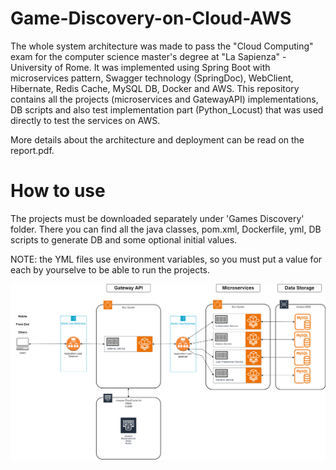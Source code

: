 # Game-Discovery-on-Cloud-AWS
The whole system architecture was made to pass the "Cloud Computing" exam for the computer science master's degree at "La Sapienza" - University of Rome. It was implemented using Spring Boot with microservices pattern, Swagger technology (SpringDoc), WebClient, Hibernate, Redis Cache, MySQL DB, Docker and AWS.
This repository contains all the projects (microservices and GatewayAPI) implementations, DB scripts and also test implementation part (Python_Locust) that was used directly to test the services on AWS.

More details about the architecture and deployment can be read on the report.pdf.

# How to use
The projects must be downloaded separately under 'Games Discovery' folder.
There you can find all the java classes, pom.xml, Dockerfile, yml, DB scripts to generate DB and some optional initial values.

NOTE: the YML files use environment variables, so you must put a value for each by yourselve to be able to run the projects.

![Deployment Diagram](Images/AWSCloudDiagram.png)
